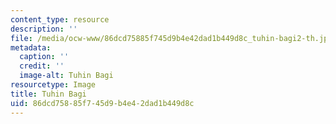 ```yaml
---
content_type: resource
description: ''
file: /media/ocw-www/86dcd75885f745d9b4e42dad1b449d8c_tuhin-bagi2-th.jpg
metadata:
  caption: ''
  credit: ''
  image-alt: Tuhin Bagi
resourcetype: Image
title: Tuhin Bagi
uid: 86dcd758-85f7-45d9-b4e4-2dad1b449d8c
---
```

